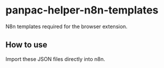 # panpac-helper-n8n-templates

N8n templates required for the browser extension.

## How to use

Import these JSON files directly into n8n.